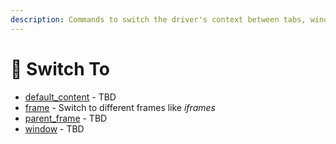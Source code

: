 ```yaml
---
description: Commands to switch the driver's context between tabs, windows, and iframes.
---
```


# 🔄 Switch To

* [default\_content](switch\_to.default\_content.md) - TBD
* [frame](switch\_to.frame.md) - Switch to different frames like _iframes_
* [parent\_frame](switch\_to.parent\_frame.md) - TBD
* [window](switch\_to.window.md) - TBD
